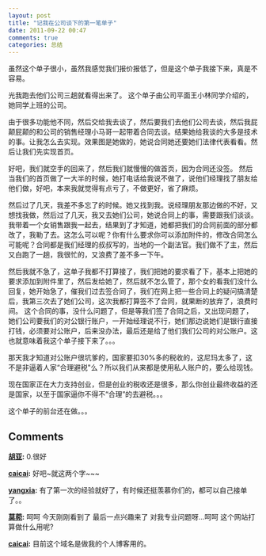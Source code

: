 ```yaml
---
layout: post
title: "记我在公司谈下的第一笔单子"
date: 2011-09-22 00:47
comments: true
categories: 总结
---
```


虽然这个单子很小，虽然我感觉我们报价报低了，但是这个单子我接下来，真是不容易。

光我跑去他们公司三趟就看得出来了。 这个单子由公司平面王小林同学介绍的，她同学上班的公司。

由于很多功能他不同，然后交给我去谈了，然后要我们去他们公司去谈，然后我屁颠屁颠的和公司的销售经理小马哥一起带着合同去谈。结果她给我谈的大多是技术的事。让我怎么去实现。效果图是她做的，她说合同她还要她们法律代表看看。然后让我们先实现首页。

好吧，我们就空手的回来了，然后我们就慢慢的做首页，因为合同还没签。 然后当我们的首页做了一大半的时候，她打电话给我说不做了，说他们经理找了朋友给他们做，好吧，本来我就觉得有点亏了，不做更好，省了麻烦。

然后过了几天，我差不多忘了的时候。她又找到我。说经理朋友那边做的不好，又想找我做，然后过了几天，我又去她们公司，她说合同上的事，需要跟我们谈谈。我带着一个女销售跟我一起去，结果到了才知道，她都把我们的合同前面的部分都改了，我勒了去。这怎么可以呢？你有什么要求你可以添加附件的，修改合同怎么可能呢？合同都是我们经理的叔叔写的，当地的一个副法官。我们做不了主，然后又白跑了一趟，我很忙的，又浪费了差不多一下午。

然后我就不急了，这单子我都不打算接了，我们把她的要求看了下，基本上把她的要求添加到附件里了，然后发给她了，然后就不怎么管了，那个女的看我们没什么回复，她开始急了，催我们过去签合同了，我们在网上把一些合同上的疑问搞清楚后，我第三次去了她们公司，这次我都打算签不了合同，就果断的放弃了，浪费时间。 这个合同的事，没什么问题了，但是等我们签了合同之后，又出现问题了，她们公司要我们的对公银行账户，一开始经理说不行，她们那边说她们是银行直接打钱，必须要对公账户，后来没办法，最后还是给了他们我们公司的对公账户。这也就意味着我这个单子接下来了。。。

那天我才知道对公账户很坑爹的，国家要扣30%多的税收的，这尼玛太多了，这不是非逼着人家“合理避税"么？所以我们从来都是使用私人账户的，要么给现钱。

现在国家正在大力支持创业，但是创业的税收还是很多，那么你创业最终收益的还是国家，以至于国家逼你不得不“合理”的去避税。。。

这个单子的前台还在做。。。

## Comments

**[胡亚](#1 "2011-10-07 21:52:27"):** 0.很好

**[caicai](#2 "2011-10-07 22:00:26"):** 好吧~就这两个字~~~

**[yangxia](#5 "2011-10-11 22:35:45"):** 有了第一次的经验就好了，有时候还挺羡慕你们的，都可以自己接单了。。

**[莫菀](#7 "2011-11-07 12:16:13"):** 呵呵 今天刚刚看到了 最后一点兴趣来了 对我专业问题呀...呵呵 这个网站打算做什么用呢?

**[caicai](#8 "2011-11-07 13:15:22"):** 目前这个域名是做我的个人博客用的。


